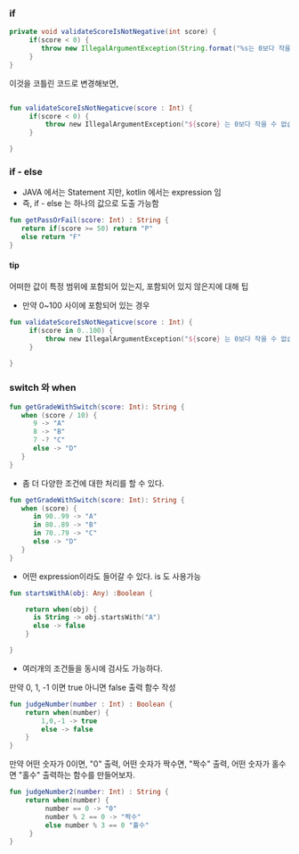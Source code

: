 
### if
```java
private void validateScoreIsNotNegative(int score) {
     if(score < 0) {
        throw new IllegalArgumentException(String.format("%s는 0보다 작을 수 없습니다.", score));
     }
}
```

이것을 코틀린 코드로 변경해보면, 

```kotlin

fun validateScoreIsNotNegaticve(score : Int) {
     if(score < 0) {
         throw new IllegalArgumentException("${score} 는 0보다 작을 수 없습니다.)
     } 

}
```

### if - else
- JAVA 에서는 Statement 지만, kotlin 에서는 expression 임 
- 즉, if - else 는 하나의 값으로 도출 가능함 
```kotlin
fun getPassOrFail(score: Int) : String {
   return if(score >= 50) return "P"
   else return "F"
}

```

#### tip 
어떠한 값이 특정 범위에 포함되어 있는지, 포함되어 있지 않은지에 대해 팁
- 만약 0~100 사이에 포함되어 있는 경우 

```kotlin
fun validateScoreIsNotNegaticve(score : Int) {
     if(score in 0..100) {
         throw new IllegalArgumentException("${score} 는 0보다 작을 수 없습니다.)
     } 

}
```


### switch 와 when 

```kotlin
fun getGradeWithSwitch(score: Int): String {
   when (score / 10) {
      9 -> "A"
      8 -> "B"
      7 -? "C"
      else -> "D"
   }
}
```
- 좀 더 다양한 조건에 대한 처리를 할 수 있다. 
```kotlin
fun getGradeWithSwitch(score: Int): String {
   when (score) {
      in 90..99 -> "A"
      in 80..89 -> "B"
      in 70..79 -> "C"
      else -> "D"
   }
}
```
- 어떤 expression이라도 들어갈 수 있다. is 도 사용가능
```kotlin
fun startsWithA(obj: Any) :Boolean {

    return when(obj) {
      is String -> obj.startsWith("A")
      else -> false
    }

}
```

- 여러개의 조건들을 동시에 검사도 가능하다.

만약 0, 1, -1 이면 true 아니면 false 출력 함수 작성 

```kotlin
fun judgeNumber(number : Int) : Boolean {
    return when(number) {
        1,0,-1 -> true
        else -> false
    }
}

```

만약 어떤 숫자가 0이면, "0" 출력, 어떤 숫자가 짝수면, "짝수" 출력, 어떤 숫자가 홀수면 "홀수" 출력하는 함수를 만들어보자.

```kotlin
fun judgeNumber2(number: Int) : String {
    return when(number) {
         number == 0 -> "0"
         number % 2 == 0 -> "짝수"
         else number % 3 == 0 "홀수"
     }
}
```





